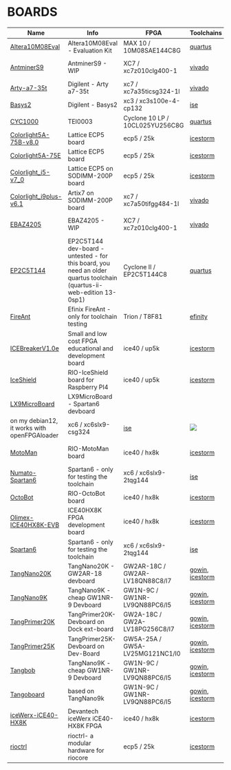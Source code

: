 # BOARDS
| Name | Info | FPGA | Toolchains | Image |
| --- | --- | --- |  --- | :---: |
| [Altera10M08Eval](Altera10M08Eval/README.md) | Altera10M08Eval - Evaluation Kit | MAX 10 / 10M08SAE144C8G | [quartus](../generator/toolchains/quartus/README.md) | <img src="Altera10M08Eval/board.png" height="48"> |
| [AntminerS9](AntminerS9/README.md) | AntminerS9 - WIP | XC7 / xc7z010clg400-1 | [vivado](../generator/toolchains/vivado/README.md) | <img src="AntminerS9/board.png" height="48"> |
| [Arty-a7-35t](Arty-a7-35t/README.md) | Digilent - Arty a7-35t | xc7 / xc7a35ticsg324-1l | [vivado](../generator/toolchains/vivado/README.md) | <img src="Arty-a7-35t/board.png" height="48"> |
| [Basys2](Basys2/README.md) | Digilent - Basys2 | xc3 / xc3s100e-4-cp132 | [ise](../generator/toolchains/ise/README.md) | <img src="Basys2/board.png" height="48"> |
| [CYC1000](CYC1000/README.md) | TEI0003 | Cyclone 10 LP / 10CL025YU256C8G | [quartus](../generator/toolchains/quartus/README.md) | <img src="CYC1000/board.png" height="48"> |
| [Colorlight5A-75B-v8.0](Colorlight5A-75B-v8.0/README.md) | Lattice ECP5 board | ecp5 / 25k | [icestorm](../generator/toolchains/icestorm/README.md) | <img src="Colorlight5A-75B-v8.0/board.png" height="48"> |
| [Colorlight5A-75E](Colorlight5A-75E/README.md) | Lattice ECP5 board | ecp5 / 25k | [icestorm](../generator/toolchains/icestorm/README.md) | <img src="Colorlight5A-75E/board.png" height="48"> |
| [Colorlight_i5-v7_0](Colorlight_i5-v7_0/README.md) | Lattice ECP5 on SODIMM-200P board | ecp5 / 25k | [icestorm](../generator/toolchains/icestorm/README.md) | <img src="Colorlight_i5-v7_0/board.png" height="48"> |
| [Colorlight_i9plus-v6.1](Colorlight_i9plus-v6.1/README.md) | Artix7 on SODIMM-200P board | xc7 / xc7a50tifgg484-1l | [vivado](../generator/toolchains/vivado/README.md) | <img src="Colorlight_i9plus-v6.1/board.png" height="48"> |
| [EBAZ4205](EBAZ4205/README.md) | EBAZ4205 - WIP | XC7 / xc7z010clg400-1 | [vivado](../generator/toolchains/vivado/README.md) | <img src="EBAZ4205/board.png" height="48"> |
| [EP2C5T144](EP2C5T144/README.md) | EP2C5T144 dev-board - untested - for this board, you need an older quartus toolchain (quartus-ii-web-edition 13-0sp1) | Cyclone II / EP2C5T144C8 | [quartus](../generator/toolchains/quartus/README.md) | <img src="EP2C5T144/board.png" height="48"> |
| [FireAnt](FireAnt/README.md) | Efinix FireAnt - only for toolchain testing | Trion / T8F81 | [efinity](../generator/toolchains/efinity/README.md) | |
| [ICEBreakerV1.0e](ICEBreakerV1.0e/README.md) | Small and low cost FPGA educational and development board | ice40 / up5k | [icestorm](../generator/toolchains/icestorm/README.md) | <img src="ICEBreakerV1.0e/board.png" height="48"> |
| [IceShield](IceShield/README.md) | RIO-IceShield board for Raspberry PI4 | ice40 / up5k | [icestorm](../generator/toolchains/icestorm/README.md) | <img src="IceShield/board.png" height="48"> |
| [LX9MicroBoard](LX9MicroBoard/README.md) | LX9MicroBoard - Spartan6 devboard
on my debian12, it works with openFPGAloader | xc6 / xc6slx9-csg324 | [ise](../generator/toolchains/ise/README.md) | <img src="LX9MicroBoard/board.png" height="48"> |
| [MotoMan](MotoMan/README.md) | RIO-MotoMan board | ice40 / hx8k | [icestorm](../generator/toolchains/icestorm/README.md) | <img src="MotoMan/board.png" height="48"> |
| [Numato-Spartan6](Numato-Spartan6/README.md) | Spartan6 - only for testing the toolchain | xc6 / xc6slx9-2tqg144 | [ise](../generator/toolchains/ise/README.md) | <img src="Numato-Spartan6/board.png" height="48"> |
| [OctoBot](OctoBot/README.md) | RIO-OctoBot board | ice40 / hx8k | [icestorm](../generator/toolchains/icestorm/README.md) | <img src="OctoBot/board.png" height="48"> |
| [Olimex-ICE40HX8K-EVB](Olimex-ICE40HX8K-EVB/README.md) | ICE40HX8K FPGA development board | ice40 / hx8k | [icestorm](../generator/toolchains/icestorm/README.md) | <img src="Olimex-ICE40HX8K-EVB/board.png" height="48"> |
| [Spartan6](Spartan6/README.md) | Spartan6 - only for testing the toolchain | xc6 / xc6slx9-2tqg144 | [ise](../generator/toolchains/ise/README.md) | |
| [TangNano20K](TangNano20K/README.md) | TangNano20K - GW2AR-18 devboard | GW2AR-18C / GW2AR-LV18QN88C8/I7 | [gowin](../generator/toolchains/gowin/README.md), [icestorm](../generator/toolchains/icestorm/README.md) | <img src="TangNano20K/board.png" height="48"> |
| [TangNano9K](TangNano9K/README.md) | TangNano9K - cheap GW1NR-9 Devboard | GW1N-9C / GW1NR-LV9QN88PC6/I5 | [gowin](../generator/toolchains/gowin/README.md), [icestorm](../generator/toolchains/icestorm/README.md) | <img src="TangNano9K/board.png" height="48"> |
| [TangPrimer20K](TangPrimer20K/README.md) | TangPrimer20K-Devboard on Dock ext-board | GW2A-18C / GW2A-LV18PG256C8/I7 | [gowin](../generator/toolchains/gowin/README.md), [icestorm](../generator/toolchains/icestorm/README.md) | <img src="TangPrimer20K/board.png" height="48"> |
| [TangPrimer25K](TangPrimer25K/README.md) | TangPrimer25K-Devboard on Dev-Board | GW5A-25A / GW5A-LV25MG121NC1/I0 | [gowin](../generator/toolchains/gowin/README.md), [icestorm](../generator/toolchains/icestorm/README.md) | <img src="TangPrimer25K/board.png" height="48"> |
| [Tangbob](Tangbob/README.md) | TangNano9K - cheap GW1NR-9 Devboard | GW1N-9C / GW1NR-LV9QN88PC6/I5 | [gowin](../generator/toolchains/gowin/README.md), [icestorm](../generator/toolchains/icestorm/README.md) | <img src="Tangbob/board.png" height="48"> |
| [Tangoboard](Tangoboard/README.md) | based on TangNano9k | GW1N-9C / GW1NR-LV9QN88PC6/I5 | [gowin](../generator/toolchains/gowin/README.md), [icestorm](../generator/toolchains/icestorm/README.md) | <img src="Tangoboard/board.png" height="48"> |
| [iceWerx-iCE40-HX8K](iceWerx-iCE40-HX8K/README.md) | Devantech iceWerx iCE40-HX8K FPGA | ice40 / hx8k | [icestorm](../generator/toolchains/icestorm/README.md) | <img src="iceWerx-iCE40-HX8K/board.png" height="48"> |
| [rioctrl](rioctrl/README.md) | rioctrl- a modular hardware for riocore | ecp5 / 25k | [icestorm](../generator/toolchains/icestorm/README.md) | <img src="rioctrl/board.png" height="48"> |
